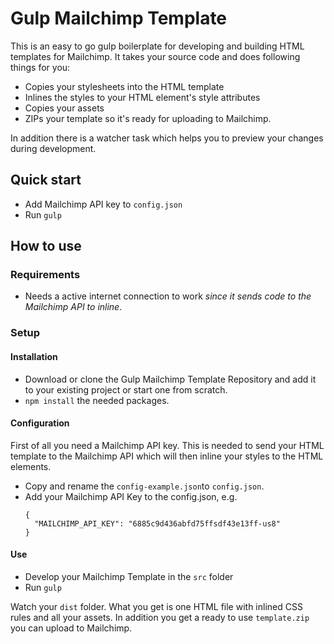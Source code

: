 # Gulp Mailchimp Template 

This is an easy to go gulp boilerplate for developing and building HTML templates for Mailchimp. It takes your source code and does following things for you:

* Copies your stylesheets into the HTML template
* Inlines the styles to your HTML element's style attributes
* Copies your assets
* ZIPs your template so it's ready for uploading to Mailchimp.

In addition there is a watcher task which helps you to preview your changes during development.

## Quick start

- Add Mailchimp API key to ```config.json```
- Run ```gulp```

## How to use

### Requirements

* Needs a active internet connection to work *since it sends code to the Mailchimp API to inline*.

### Setup

#### Installation

* Download or clone the Gulp Mailchimp Template Repository and add it to your existing project or start one from scratch.
* ```npm install``` the needed packages.

#### Configuration

First of all you need a Mailchimp API key. This is needed to send your HTML template to the Mailchimp API which will then inline your styles to the HTML elements.

* Copy and rename the ```config-example.json```to ```config.json```.
* Add your Mailchimp API Key to the config.json, e.g.
  ```
  {
    "MAILCHIMP_API_KEY": "6885c9d436abfd75ffsdf43e13ff-us8"
  }
  ```
  
 #### Use
 
 * Develop your Mailchimp Template in the ```src``` folder
 * Run ```gulp```

 Watch your ```dist``` folder. What you get is one HTML file with inlined CSS rules and all your assets. In addition you get a ready to use ```template.zip``` you can upload to Mailchimp.
